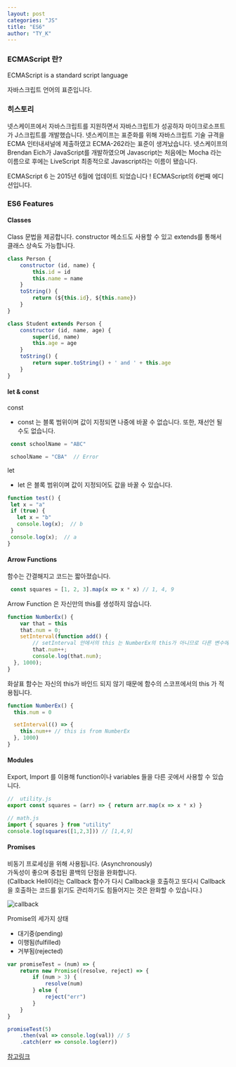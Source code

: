 ```yaml
---
layout: post
categories: "JS"
title: "ES6"
author: "TY_K"
---
```


<style>
    .post img {
        margin : 0
    }
</style>

### ECMAScript 란?

ECMAScript is a standard script language

자바스크립트 언어의 표준입니다.

### 히스토리

넷스케이프에서 자바스크립트를 지원하면서 자바스크립트가 성공하자 마이크로소프트가 J스크립트를 개발했습니다.
넷스케이프는 표준화를 위해 자바스크립트 기술 규격을 ECMA 인터내셔널에 제출하였고 ECMA-262라는 표준이 생겨났습니다.
넷스케이프의 Brendan Eich가 JavaScript를 개발하였으며 Javascript는 처음에는 Mocha 라는 이름으로 후에는 LiveScript 최종적으로 Javascript라는 이름이 됐습니다.

ECMAScript 6 는 2015년 6월에 업데이트 되었습니다 ! ECMAScript의 6번째 에디션입니다.

### ES6 Features

#### Classes

Class 문법을 제공합니다. constructor 메소드도 사용할 수 있고 extends를 통해서 클래스 상속도 가능합니다.

```javascript
class Person {
    constructor (id, name) {
        this.id = id
        this.name = name
    }
    toString() {
        return (${this.id}, ${this.name})
    }
}

class Student extends Person {
    constructor (id, name, age) {
        super(id, name)
        this.age = age
    }
    toString() {
        return super.toString() + ' and ' + this.age
    }
}
```

#### let & const

const

* const 는 블록 범위이며 값이 지정되면 나중에 바꿀 수 없습니다. 또한, 재선언 될 수도 없습니다. 

```javascript
 const schoolName = "ABC"

 schoolName = "CBA"  // Error
 ```

 let

 * let 은 블록 범위이며 값이 지정되어도 값을 바꿀 수 있습니다.

 ```javascript
 function test() {
  let x = "a"
  if (true) {
    let x = "b"
    console.log(x);  // b
  }
  console.log(x);  // a
}
```

#### Arrow Functions

 함수는 간결해지고 코드는 짧아졌습니다.

```javascript
 const squares = [1, 2, 3].map(x => x * x) // 1, 4, 9
```

 Arrow Function 은 자신만의 this를 생성하지 않습니다.

```javascript
function NumberEx() {
    var that = this
    that.num = 0;
    setInterval(function add() {
        // setInterval 안에서의 this 는 NumberEx의 this가 아니므로 다른 변수에 this 를 지정하여 씁니다.
        that.num++;
        console.log(that.num);
  }, 1000);
}
```

화살표 함수는 자신의 this가 바인드 되지 않기 때문에 함수의 스코프에서의 this 가 적용됩니다.

```javascript
function NumberEx() {
  this.num = 0

  setInterval(() => {
    this.num++ // this is from NumberEx
  }, 1000)
}
```

#### Modules

Export, Import 를 이용해 function이나 variables 들을 다른 곳에서 사용할 수 있습니다.

```javascript
//  utility.js
export const squares = (arr) => { return arr.map(x => x * x) }

// math.js
import { squares } from "utility"
console.log(squares([1,2,3])) // [1,4,9]
```

#### Promises

비동기 프로세싱을 위해 사용됩니다. (Asynchronously)  
가독성이 좋으며 중첩된 콜백의 단점을 완화합니다.  
(Callback Hell이라는 Callback 함수가 다시 Callback을 호출하고 또다시 Callback을 호출하는 코드를 읽기도 관리하기도 힘들어지는 것은 완화할 수 있습니다.)

<img alt="callback" src="https://user-images.githubusercontent.com/20508342/80915970-a5853900-8d90-11ea-97bf-d7091e8430e8.png">

Promise의 세가지 상태

* 대기중(pending)
* 이행됨(fulfilled)
* 거부됨(rejected)

```javascript
var promiseTest = (num) => {
    return new Promise((resolve, reject) => {
        if (num > 3) {
            resolve(num)
        } else {
            reject("err")
        }
    }
}

promiseTest(5)
    .then(val => console.log(val)) // 5
    .catch(err => console.log(err))
```

[참고링크][ES6]

[ES6]: https://woowabros.github.io/experience/2017/12/01/es6-experience.html "ES6"